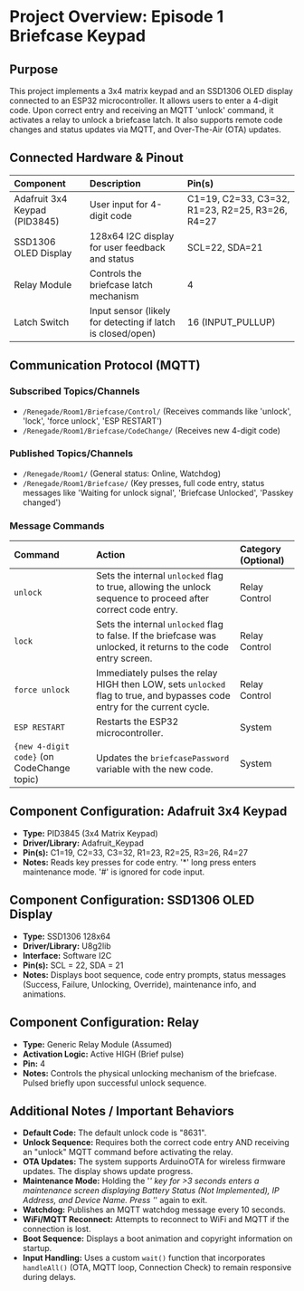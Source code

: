 # Project Overview: Episode 1 Briefcase Keypad

## Purpose

This project implements a 3x4 matrix keypad and an SSD1306 OLED display connected to an ESP32 microcontroller. It allows users to enter a 4-digit code. Upon correct entry and receiving an MQTT 'unlock' command, it activates a relay to unlock a briefcase latch. It also supports remote code changes and status updates via MQTT, and Over-The-Air (OTA) updates.

## Connected Hardware & Pinout

|**Component**|**Description**|**Pin(s)**|
|:--|:--|:--|
|Adafruit 3x4 Keypad (PID3845)|User input for 4-digit code|C1=19, C2=33, C3=32, R1=23, R2=25, R3=26, R4=27|
|SSD1306 OLED Display|128x64 I2C display for user feedback and status|SCL=22, SDA=21|
|Relay Module|Controls the briefcase latch mechanism|4|
|Latch Switch|Input sensor (likely for detecting if latch is closed/open)|16 (INPUT_PULLUP)|

## Communication Protocol (MQTT)

### Subscribed Topics/Channels

- `/Renegade/Room1/Briefcase/Control/` (Receives commands like 'unlock', 'lock', 'force unlock', 'ESP RESTART')
- `/Renegade/Room1/Briefcase/CodeChange/` (Receives new 4-digit code)

### Published Topics/Channels

- `/Renegade/Room1/` (General status: Online, Watchdog)
- `/Renegade/Room1/Briefcase/` (Key presses, full code entry, status messages like 'Waiting for unlock signal', 'Briefcase Unlocked', 'Passkey changed')

### Message Commands

|**Command**|**Action**|**Category (Optional)**|
|:--|:--|:--|
|`unlock`|Sets the internal `unlocked` flag to true, allowing the unlock sequence to proceed after correct code entry.|Relay Control|
|`lock`|Sets the internal `unlocked` flag to false. If the briefcase was unlocked, it returns to the code entry screen.|Relay Control|
|`force unlock`|Immediately pulses the relay HIGH then LOW, sets `unlocked` flag to true, and bypasses code entry for the current cycle.|Relay Control|
|`ESP RESTART`|Restarts the ESP32 microcontroller.|System|
|`{new 4-digit code}` (on CodeChange topic)|Updates the `briefcasePassword` variable with the new code.|System|

## Component Configuration: Adafruit 3x4 Keypad

- **Type:** PID3845 (3x4 Matrix Keypad)
- **Driver/Library:** Adafruit_Keypad
- **Pin(s):** C1=19, C2=33, C3=32, R1=23, R2=25, R3=26, R4=27
- **Notes:** Reads key presses for code entry. '*' long press enters maintenance mode. '#' is ignored for code input.

## Component Configuration: SSD1306 OLED Display

- **Type:** SSD1306 128x64
- **Driver/Library:** U8g2lib
- **Interface:** Software I2C
- **Pin(s):** SCL = 22, SDA = 21
- **Notes:** Displays boot sequence, code entry prompts, status messages (Success, Failure, Unlocking, Override), maintenance info, and animations.

## Component Configuration: Relay

- **Type:** Generic Relay Module (Assumed)
- **Activation Logic:** Active HIGH (Brief pulse)
- **Pin:** 4
- **Notes:** Controls the physical unlocking mechanism of the briefcase. Pulsed briefly upon successful unlock sequence.

## Additional Notes / Important Behaviors

- **Default Code:** The default unlock code is "8631".
- **Unlock Sequence:** Requires both the correct code entry AND receiving an "unlock" MQTT command before activating the relay.
- **OTA Updates:** The system supports ArduinoOTA for wireless firmware updates. The display shows update progress.
- **Maintenance Mode:** Holding the '*' key for >3 seconds enters a maintenance screen displaying Battery Status (Not Implemented), IP Address, and Device Name. Press '*' again to exit.
- **Watchdog:** Publishes an MQTT watchdog message every 10 seconds.
- **WiFi/MQTT Reconnect:** Attempts to reconnect to WiFi and MQTT if the connection is lost.
- **Boot Sequence:** Displays a boot animation and copyright information on startup.
- **Input Handling:** Uses a custom `wait()` function that incorporates `handleAll()` (OTA, MQTT loop, Connection Check) to remain responsive during delays.